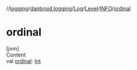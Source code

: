 //[logging](../../../../../index.md)/[danbroid.logging](../../../index.md)/[Log](../../index.md)/[Level](../index.md)/[INFO](index.md)/[ordinal](ordinal.md)



# ordinal  
[jvm]  
Content  
val [ordinal](ordinal.md): [Int](https://kotlinlang.org/api/latest/jvm/stdlib/kotlin/-int/index.html)  



